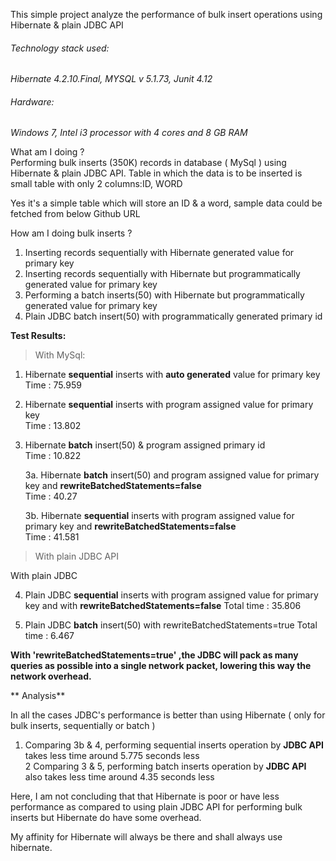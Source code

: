 This simple project analyze the performance of bulk insert operations using Hibernate & plain JDBC API

###### Technology stack used:

*Hibernate 4.2.10.Final, MYSQL v 5.1.73, Junit 4.12*

###### Hardware: 
*Windows 7, Intel i3 processor with 4 cores and 8 GB RAM*

What am I doing ?  
Performing bulk inserts (350K) records in database ( MySql ) using Hibernate & plain JDBC API. Table in which the data is to be inserted is small table with only 2 columns:ID, WORD

Yes it's a simple table which will store an ID & a word, sample data could be fetched from below Github URL

How am I doing bulk inserts ?

1. Inserting records sequentially with Hibernate generated value for primary key
2. Inserting records sequentially with Hibernate but programmatically generated value for primary key
3. Performing a batch inserts(50) with Hibernate but programmatically generated value for primary key
4. Plain JDBC batch insert(50) with programmatically generated primary id

**Test Results:**

> With MySql:

1. Hibernate **sequential** inserts with **auto generated** value for primary key  
   Time : 75.959
   
2. Hibernate **sequential** inserts with program assigned value for primary key  
   Time : 13.802
   
3. Hibernate **batch** insert(50) & program assigned primary id  
   Time : 10.822
   
   3a. Hibernate **batch** insert(50) and program assigned value for primary key and **rewriteBatchedStatements=false**  
   Time : 40.27
   
   3b. Hibernate **sequential** inserts with program assigned value for primary key and **rewriteBatchedStatements=false**  
   Time : 41.581


> With plain JDBC API

With plain JDBC	
	
4. Plain JDBC **sequential** inserts with program assigned value for primary key and with **rewriteBatchedStatements=false**
   Total time : 35.806

5. Plain JDBC **batch** insert(50) with rewriteBatchedStatements=true
   Total time : 6.467	


**With 'rewriteBatchedStatements=true' ,the JDBC will pack as many queries as possible into a single network packet, lowering this way the network overhead.**   
   
   
** Analysis**

In all the cases JDBC's performance is better than using Hibernate ( only for bulk inserts, sequentially or batch )

1. Comparing 3b & 4, performing sequential inserts operation by **JDBC API** takes less time around 5.775 seconds less  
2  Comparing 3 & 5, performing batch inserts operation by **JDBC API** also takes less time around 4.35 seconds less

Here, I am not concluding that that Hibernate is poor or have less performance as compared to using plain JDBC API for performing bulk inserts but Hibernate do have some overhead. 

My affinity for Hibernate will always be there and shall always use hibernate. 


   
   
   